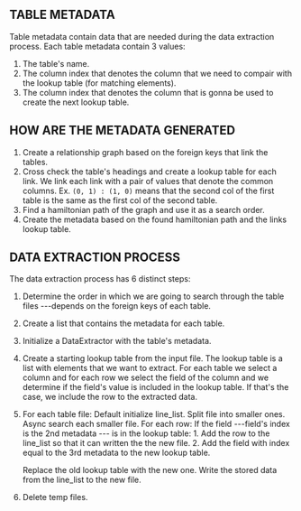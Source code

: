 ## TABLE METADATA
Table metadata contain data that are needed during the data
extraction process.
Each table metadata contain 3 values:
1. The table's name.
2. The column index that denotes the column that we need to
   compair with the lookup table (for matching elements).
3. The column index that denotes the column that is gonna be
   used to create the next lookup table.


## HOW ARE THE METADATA GENERATED
1. Create a relationship graph based on the foreign keys that
   link the tables.
2. Cross check the table's headings and create a lookup table
   for each link. We link each link with a pair of values that
   denote the common columns. Ex. `(0, 1) : (1, 0)` means that
   the second col of the first table is the same as the first
   col of the second table.
3. Find a hamiltonian path of the graph and use it as a search
   order.
4. Create the metadata based on the found hamiltonian path and
   the links lookup table.


## DATA EXTRACTION PROCESS
The data extraction process has 6 distinct steps:
1. Determine the order in which we are going to search
   through the table files ---depends on the foreign keys
   of each table.
2. Create a list that contains the metadata for each table.
3. Initialize a DataExtractor with the table's metadata.
4. Create a starting lookup table from the input file.
   The lookup table is a list with elements that we want
   to extract. For each table we select a column and for
   each row we select the field of the column and we
   determine if the field's value is included in the lookup
   table. If that's the case, we include the row to the
   extracted data.
5. For each table file:
      Default initialize line_list.
      Split file into smaller ones.
      Async search each smaller file.
         For each row:
             If the field ---field's index is the 2nd metadata
             --- is in the lookup table:
                 1. Add the row to the line_list so that it
                    can written the the new file.
                 2. Add the field with index equal to the 3rd
                    metadata to the new lookup table.

      Replace the old lookup table with the new one.
      Write the stored data from the line_list to the new
          file.
6. Delete temp files.
